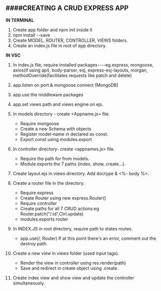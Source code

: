 ####CREATING A CRUD EXPRESS APP
--
**IN TERMINAL**

1. Create app folder and npm init inside it
2.	npm install --save <necessary packages>
3. Create MODEL, ROUTER, CONTROLLER, VIEWS folders. 
4. Create an index.js file in root of app directory.

**IN VSC**

1. In index.js file, require installed packages----eg.express, mongoose, axios(if using api), body-parser, esj, express-esj-layouts, morgan, methodOverride(facilitates requests like patch and delete)
2. app.listen on port & mongoose.connect (MongoDB)
3. app.use the middleware packages
4. app.set views path and views engine on ejs.
5. In models directory - create <Appname.js> file.
	- Require mongoose
	- Create a new <app>Schema with objects
	- Register model-name in <app> declared as const.
	- Export const using modules.export
6. In controller directory- create <appnames.js> file.
	- Require the path for <appname> from models.
	- Module.exports the 7 paths (index, show, create...).

7. Create layout.ejs in views directory. Add doctype & <%- body %>.
8. Create a router file in the directory.
	- Require express 
	- Create <appname>Router using new express.Router()
	- Require <appname> controller
	- Create paths for all 7 CRUD actions:eg <appname>Router.patch("/:id",<appname>Ctrl.update)
	- modules.exports <appname>router
9. In INDEX.JS in root directory, require path to states routes.
	- app.use(/<appname>, <appname>Router)
If at this point there's an error, comment out the destroy path.
10. Create a new view in views folder (used input tags). 
	- Render the view in controller using res.render(path)
	- Save and redirect in create object using <appname>.create.
11. Create index view and show view and update the controller simultaneously.



	


